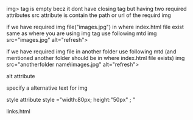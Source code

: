 img> tag is empty becz it dont have closing tag but having two required attributes 
src attribute is contain the path or url of the requird img

if we have required img file("images.jpg") in  where index.html file exist  same as where you are using img tag use following mtd 
img src="images.jpg" alt="refresh">

if we have required img file in another folder use following mtd (and mentioned another folder should be in where index.html file exists)
img src="anotherfolder name\images.jpg" alt="refresh"> 




alt attribute

specify a alternative text for img 


style attribute 
style ="width:80px;   height:"50px" ;   "



links.html
